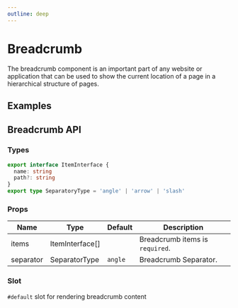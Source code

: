 ```yaml
---
outline: deep
---
```


<script setup lang="ts">
import BreadcrumbExample from './demo/breadcrumb/breadcrumb-example.vue'
</script>

# Breadcrumb

The breadcrumb component is an important part of any website or application that can be used to show the current location of a page in a hierarchical structure of pages.

## Examples

<!--@include: ./demo/breadcrumb/breadcrumb-example.md-->

## Breadcrumb API

### Types

```ts
export interface ItemInterface {
  name: string
  path?: string
}
export type SeparatoryType = 'angle' | 'arrow' | 'slash'
```

### Props

| Name      | Type            | Default | Description                     |
| --------- | --------------- | ------- | ------------------------------- |
| items     | ItemInterface[] |         | Breadcrumb items is `required`. |
| separator | SeparatorType   | `angle` | Breadcrumb Separator.           |

### Slot

`#default` slot for rendering breadcrumb content
